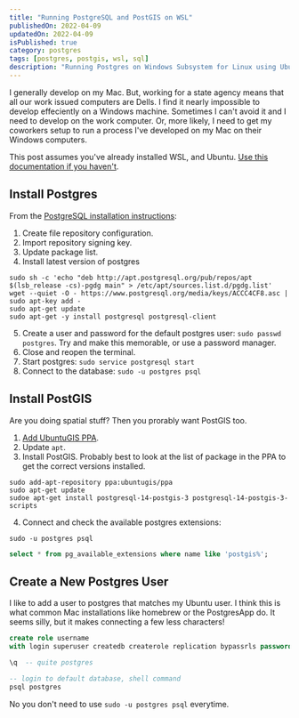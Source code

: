 ```yaml
---
title: "Running PostgreSQL and PostGIS on WSL"
publishedOn: 2022-04-09
updatedOn: 2022-04-09
isPublished: true
category: postgres
tags: [postgres, postgis, wsl, sql]
description: "Running Postgres on Windows Subsystem for Linux using Ubuntu."
---
```


I generally develop on my Mac. But, working for a state agency means that all our work issued computers are Dells. I find it nearly impossible to develop effeciently on a Windows machine. Sometimes I can't avoid it and I need to develop on the work computer. Or, more likely, I need to get my coworkers setup to run a process I've developed on my Mac on their Windows computers. 

This post assumes you've already installed WSL, and Ubuntu. [Use this documentation if you haven't](https://docs.microsoft.com/en-us/windows/wsl/install).

## Install Postgres

From the [PostgreSQL installation instructions](https://www.postgresql.org/download/linux/ubuntu/):

1. Create file repository configuration.
2. Import repository signing key.
3. Update package list.
4. Install latest version of postgres

```shell
sudo sh -c 'echo "deb http://apt.postgresql.org/pub/repos/apt $(lsb_release -cs)-pgdg main" > /etc/apt/sources.list.d/pgdg.list'
wget --quiet -O - https://www.postgresql.org/media/keys/ACCC4CF8.asc | sudo apt-key add -
sudo apt-get update
sudo apt-get -y install postgresql postgresql-client
```

5. Create a user and password for the default postgres user: `sudo passwd postgres`. Try and make this memorable, or use a password manager.
6. Close and reopen the terminal.
7. Start postgres: `sudo service postgresql start`
8. Connect to the database: `sudo -u postgres psql`

## Install PostGIS

Are you doing spatial stuff? Then you prorably want PostGIS too.

1. [Add UbuntuGIS PPA](https://wiki.ubuntu.com/UbuntuGIS).
2. Update `apt`.
3. Install PostGIS. Probably best to look at the list of package in the PPA to get the correct versions installed. 

```shell
sudo add-apt-repository ppa:ubuntugis/ppa
sudo apt-get update
sudoe apt-get install postgresql-14-postgis-3 postgresql-14-postgis-3-scripts
```

4. Connect and check the available postgres extensions:

```shell
sudo -u postgres psql
```

```sql
select * from pg_available_extensions where name like 'postgis%';
```

## Create a New Postgres User

I like to add a user to postgres that matches my Ubuntu user. I think this is what common Mac installations like homebrew or the PostgresApp do. It seems silly, but it makes connecting a few less characters!

```sql
create role username 
with login superuser createdb createrole replication bypassrls password 'password';

\q  -- quite postgres

-- login to default database, shell command
psql postgres
```

No you don't need to use `sudo -u postgres psql` everytime.